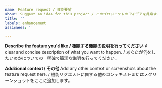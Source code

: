 ```yaml
---
name: Feature request / 機能要望
about: Suggest an idea for this project / このプロジェクトのアイデアを提案する
title: ''
labels: enhancement
assignees: ''

---
```


**Describe the feature you'd like / 機能する機能の説明を行ってください**
A clear and concise description of what you want to happen. / あなたが何をしたいのかについての、明確で簡潔な説明を行ってください。

**Additional context / その他**
Add any other context or screenshots about the feature request here. / 機能リクエストに関する他のコンテキストまたはスクリーンショットをここに追加します。
